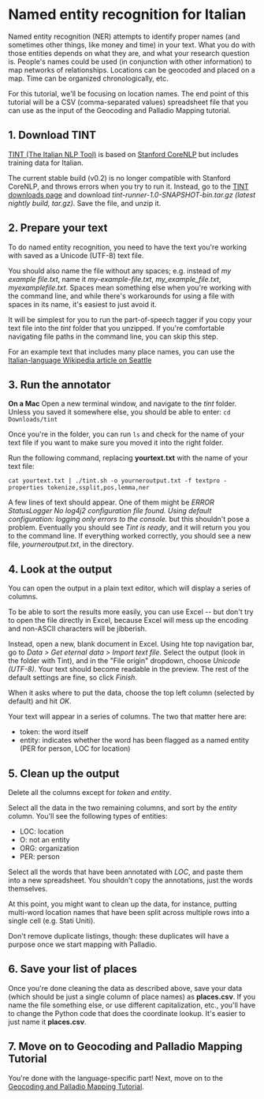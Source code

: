 # Named entity recognition for Italian
Named entity recognition (NER) attempts to identify proper names (and sometimes other things, like money and time) in your text. What you do with those entities depends on what they are, and what your research question is. People's names could be used (in conjunction with other information) to map networks of relationships. Locations can be geocoded and placed on a map. Time can be organized chronologically, etc.

For this tutorial, we'll be focusing on location names. The end point of this tutorial will be a CSV (comma-separated values) spreadsheet file that you can use as the input of the Geocoding and Palladio Mapping tutorial.

## 1. Download TINT

[TINT (The Italian NLP Tool)](http://tint.fbk.eu/) is based on [Stanford CoreNLP](https://stanfordnlp.github.io/CoreNLP/) but includes training data for Italian.

The current stable build (v0.2) is no longer compatible with Stanford CoreNLP, and throws errors when you try to run it. Instead, go to the [TINT downloads page](http://tint.fbk.eu/download.html) and download *tint-runner-1.0-SNAPSHOT-bin.tar.gz (latest nightly build, tar.gz)*. Save the file, and unzip it.


## 2. Prepare your text
To do named entity recognition, you need to have the text you're working with saved as a Unicode (UTF-8) text file.

You should also name the file without any spaces; e.g. instead of *my example file.txt*, name it *my-example-file.txt*, *my_example_file.txt*, *myexamplefile.txt*. Spaces mean something else when you're working with the command line, and while there's workarounds for using a file with spaces in its name, it's easiest to just avoid it.

It will be simplest for you to run the part-of-speech tagger if you copy your text file into the _tint_ folder that you unzipped. If you're comfortable navigating file paths in the command line, you can skip this step.

For an example text that includes many place names, you can use the [Italian-language Wikipedia article on Seattle](seattle-it.txt)

## 3. Run the annotator
**On a Mac**
Open a new terminal window, and navigate to the *tint* folder. Unless you saved it somewhere else, you should be able to enter:
`cd Downloads/tint`

Once you're in the folder, you can run `ls` and check for the name of your text file if you want to make sure you moved it into the right folder.

Run the following command, replacing **yourtext.txt** with the name of your text file:

`cat yourtext.txt | ./tint.sh -o yourneroutput.txt -f textpro -properties tokenize,ssplit,pos,lemma,ner`

A few lines of text should appear. One of them might be *ERROR StatusLogger No log4j2 configuration file found. Using default configuration: logging only errors to the console.* but this shouldn't pose a problem. Eventually you should see *Tint is ready*, and it will return you you to the command line. If everything worked correctly, you should see a new file, *yourneroutput.txt*, in the directory.

## 4. Look at the output
You can open the output in a plain text editor, which will display a series of columns. 

To be able to sort the results more easily, you can use Excel -- but don't try to open the file directly in Excel, because Excel will mess up the encoding and non-ASCII characters will be jibberish.

Instead, open a new, blank document in Excel. Using hte top navigation bar, go to *Data > Get eternal data > Import text file*. Select the output (look in the folder with Tint), and in the "File origin" dropdown, choose *Unicode (UTF-8)*. Your text should become readable in the preview. The rest of the default settings are fine, so click *Finish*.

When it asks where to put the data, choose the top left column (selected by default) and hit *OK*.

Your text will appear in a series of columns. The two that matter here are:

* token: the word itself
* entity: indicates whether the word has been flagged as a named entity (PER for person, LOC for location)

## 5. Clean up the output
Delete all the columns except for *token* and *entity*.

Select all the data in the two remaining columns, and sort by the *entity* column. You'll see the following types of entities:

* LOC: location
* O: not an entity
* ORG: organization
* PER: person

Select all the words that have been annotated with *LOC*, and paste them into a new spreadsheet. You shouldn't copy the annotations, just the words themselves.

At this point, you might want to clean up the data, for instance, putting multi-word location names that have been split across multiple rows into a single cell (e.g. Stati Uniti).

Don't remove duplicate listings, though: these duplicates will have a purpose once we start mapping with Palladio.

## 6. Save your list of places
Once you're done cleaning the data as described above, save your data (which should be just a single column of place names) as **places.csv**. If you name the file something else, or use different capitalization, etc., you'll have to change the Python code that does the coordinate lookup. It's easier to just name it **places.csv**.

## 7. Move on to Geocoding and Palladio Mapping Tutorial
You're done with the language-specific part! Next, move on to the [Geocoding and Palladio Mapping Tutorial](/palladio/geocoding_palladio_mapping.md).
